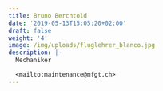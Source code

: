```yaml
---
title: Bruno Berchtold
date: '2019-05-13T15:05:20+02:00'
draft: false
weight: '4'
image: /img/uploads/fluglehrer_blanco.jpg
description: |-
  Mechaniker

  <mailto:maintenance@mfgt.ch>
---
```



